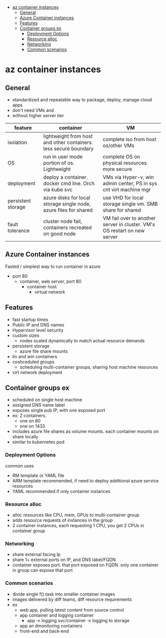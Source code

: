 - [az container instances](#az-container-instances)
  - [General](#general)
  - [Azure Container instances](#azure-container-instances)
  - [Features](#features)
  - [Container groups ex](#container-groups-ex)
    - [Deployment Options](#deployment-options)
    - [Resource alloc](#resource-alloc)
    - [Networking](#networking)
    - [Common scenarios](#common-scenarios)
# az container instances

## General
* standardized and repeatable way to package, deploy, manage cloud apps
* don't need VMs and 
* without higher server tier

|feature|container|VM|
|-|-|-|
|isolation|lightweight from host and other containers. less secure boundary|complete iso from host os/other VMs|
|OS|run in user mode portion of os. Lightweight|complete OS on physical resources. more secure|
|deployment|deploy a container. docker cmd line. Orch via kube svc|VMs via Hyper-v, win admin center, PS in sys cnt virt machine mgr|
|persistent storage|azure disks for local storage single node, azure files for shared|use VHD for local storage single vm. SMB share for shared|
|fault tolerance|cluster node fail, containers recreated on good node|VM fail over to another server in cluster. VM's OS restart on new server|

## Azure Container instances
Fasted / simplest way to run container in azure

* port 80
  * container, web server, port 80
    * container host
      * virtual network

## Features
* fast startup times
* Public IP and DNS names
* Hypervisor level security
* custom sizes
  * nodes scaled dynamically to match actual resource demands
* persistent storage 
  * azure file share mounts
* lin and win containers
* coshceduled groups
  * scheduling multi-container groups, sharing host machine resources
* virt network deployment

## Container groups ex
* scheduled on single host machine
* assigned DNS name label
* exposes single pub IP, with one exposed port
* ex: 2 containers. 
  * one on 80
  * one on 1433
* includes azure file shares as volume mounts. each container mounts on share locally
* similar to kubernetes pod

### Deployment Options
common uses
* RM template or YAML file
* ARM template recommended, if need to deploy additional azure service resources
* YAML recommended if only container instances
### Resource alloc
* alloc resources like CPU, mem, GPUs to multi-container group
* adds resource requests of instances in the group
* 2 container instances, each requesting 1 CPU, you get 2 CPUs in container group
### Networking
* share external facing Ip
* share 1+ external ports on IP, and DNS label/FQDN
* container exposes port. that port exposed on FQDN. only one container in group can expose that port
### Common scenarios
* divide single f() task into smaller container images
* images delivered by diff teams, diff resource requirements
* ex
  * web app, pulling latest content from source control
  * app container and logging container
    * app -> logging svc/container -> logging to storage
  * app an dmonitoring containers
  * front-end and back-end
